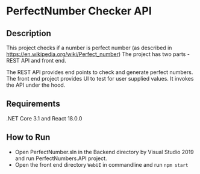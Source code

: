 # PerfectNumber Checker API

## Description
This project checks if a number is perfect number (as described in https://en.wikipedia.org/wiki/Perfect_number)
The project has two parts - REST API and front end.

The REST API provides end points to check and generate perfect numbers.
The front end project provides UI to test for user supplied values. It invokes the API under the hood.

## Requirements
.NET Core 3.1 and React 18.0.0

## How to Run
- Open PerfectNumber.sln in the Backend directory by Visual Studio 2019 and run PerfectNumbers.API project.
- Open the front end directory `WebUI` in commandline and run `npm start`

